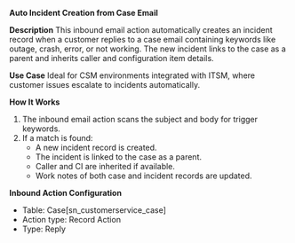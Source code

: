 **Auto Incident Creation from Case Email** 

**Description** 
This inbound email action automatically creates an incident record when a customer replies to a case email containing keywords like outage, crash, error, or not working. 
The new incident links to the case as a parent and inherits caller and configuration item details. 

**Use Case** 
Ideal for CSM environments integrated with ITSM, where customer issues escalate to incidents automatically. 

**How It Works**
1. The inbound email action scans the subject and body for trigger keywords.
2. If a match is found:
   - A new incident record is created.
   - The incident is linked to the case as a parent.
   - Caller and CI are inherited if available.
   - Work notes of both case and incident records are updated. 

**Inbound Action Configuration**
   - Table: Case[sn_customerservice_case]
   - Action type: Record Action
   - Type: Reply

